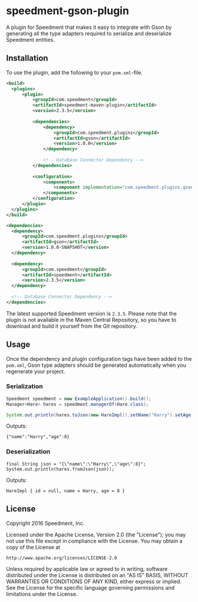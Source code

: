 # speedment-gson-plugin
A plugin for Speedment that makes it easy to integrate with Gson by generating all the type adapters required to serialize and deserialize Speedment entities.

## Installation
To use the plugin, add the following to your `pom.xml`-file.

```xml
<build>
  <plugins>
      <plugin>
          <groupId>com.speedment</groupId>
          <artifactId>speedment-maven-plugin</artifactId>
          <version>2.3.5</version>
          
          <dependencies>
              <dependency>
                  <groupId>com.speedment.plugins</groupId>
                  <artifactId>gson</artifactId>
                  <version>1.0.0</version>
              </dependency>
              
              <!-- Database Connector Dependency -->
          </dependencies>
          
          <configuration>
              <components>
                  <component implementation="com.speedment.plugins.gson.GsonComponentInstaller" />
              </components>
          </configuration>
      </plugin>
  </plugins>
</build>

<dependencies>
  <dependency>
      <groupId>com.speedment.plugins</groupId>
      <artifactId>gson</artifactId>
      <version>1.0.0-SNAPSHOT</version>
  </dependency>
  
  <dependency>
      <groupId>com.speedment</groupId>
      <artifactId>speedment</artifactId>
      <version>2.3.5</version>
  </dependency>
  
  <!-- Database Connector Dependency -->
</dependencies>
```

The latest supported Speedment version is `2.3.5`. Please note that the plugin is not available in the Maven Central Repository, so you have to download and build it yourself from the Git repository.

## Usage
Once the dependency and plugin configuration tags have been added to the `pom.xml`, Gson type adapters should be generated automatically when you regenerate your project.

### Serialization
```java
Speedment speedment = new ExampleApplication().build();
Manager<Hare> hares = speedment.managerOf(Hare.class);

System.out.println(hares.toJson(new HareImpl().setName("Harry").setAge(8)));
```

Outputs:
```
{"name":"Harry","age":8}
```

### Deserialization
```
final String json = "{\"name\":\"Harry\",\"age\":8}";
System.out.println(hares.fromJson(json));
```

Outputs:
```
HareImpl { id = null, name = Harry, age = 8 }
```

## License
Copyright 2016 Speedment, Inc.

Licensed under the Apache License, Version 2.0 (the "License");
you may not use this file except in compliance with the License.
You may obtain a copy of the License at

    http://www.apache.org/licenses/LICENSE-2.0

Unless required by applicable law or agreed to in writing, software
distributed under the License is distributed on an "AS IS" BASIS,
WITHOUT WARRANTIES OR CONDITIONS OF ANY KIND, either express or implied.
See the License for the specific language governing permissions and
limitations under the License.
